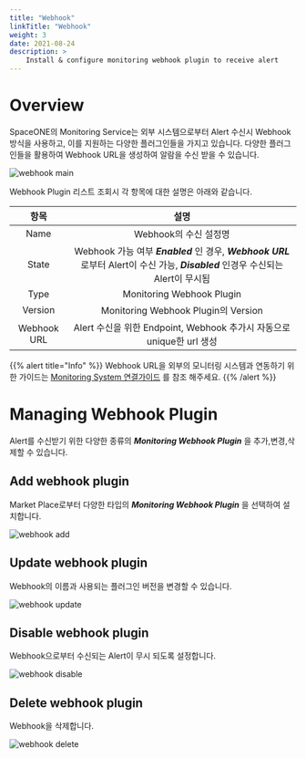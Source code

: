 ```yaml
---
title: "Webhook"
linkTitle: "Webhook"
weight: 3
date: 2021-08-24
description: >
    Install & configure monitoring webhook plugin to receive alert 
---
```


# Overview
SpaceONE의 Monitoring Service는 외부 시스템으로부터 Alert 수신시 Webhook 방식을 사용하고, 이를 지원하는 다양한 플러그인들을 가지고 있습니다.
다양한 플러그인들을 활용하여 Webhook URL을 생성하여 알람을 수신 받을 수 있습니다. 

![webhook main]()

Webhook Plugin 리스트 조회시 각 항목에 대한 설명은 아래와 같습니다.

|항목|설명|
|:--:|:--:|
|Name|Webhook의 수신 설정명|
|State|Webhook 가능 여부 _**Enabled**_ 인 경우, _**Webhook URL**_ 로부터 Alert이 수신 가능, _**Disabled**_ 인경우 수신되는 Alert이 무시됨|
|Type|Monitoring Webhook Plugin|
|Version|Monitoring Webhook Plugin의 Version|
|Webhook URL|Alert 수신을 위한 Endpoint, Webhook 추가시 자동으로 unique한 url 생성|

{{% alert title="Info" %}}
Webhook URL을 외부의 모니터링 시스템과 연동하기 위한 가이드는 
[Monitoring System 연결가이드](/ko/docs/guides/user_guide/monitoring/webhook_settings/) 를 참조 해주세요.
{{% /alert %}}


# Managing Webhook Plugin
Alert를 수신받기 위한 다양한 종류의 _**Monitoring Webhook Plugin**_ 을 추가,변경,삭제할 수 있습니다.

## Add webhook plugin
Market Place로부터 다양한 타입의 _**Monitoring Webhook Plugin**_ 을 선택하여 설치합니다.

![webhook add]()

## Update webhook plugin
Webhook의 이름과 사용되는 플러그인 버전을 변경할 수 있습니다. 

![webhook update]()

## Disable webhook plugin
Webhook으로부터 수신되는 Alert이 무시 되도록 설정합니다. 

![webhook disable]()


## Delete webhook plugin
Webhook을 삭제합니다. 

![webhook delete]()



